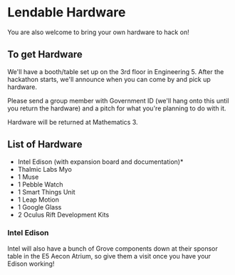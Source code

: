 # Lendable Hardware

You are also welcome to bring your own hardware to hack on!

## To get Hardware
We'll have a booth/table set up on the 3rd floor in Engineering 5. After the hackathon starts, we'll announce when you can come by and pick up hardware.

Please send a group member with Government ID (we'll hang onto this until you return the hardware) and a pitch for what you're planning to do with it.

Hardware will be returned at Mathematics 3.

## List of Hardware
* Intel Edison (with expansion board and documentation)*
* Thalmic Labs Myo
* 1 Muse
* 1 Pebble Watch
* 1 Smart Things Unit
* 1 Leap Motion
* 1 Google Glass
* 2 Oculus Rift Development Kits

### Intel Edison
Intel will also have a bunch of Grove components down at their sponsor table in the E5 Aecon Atrium, so give them a visit once you have your Edison working!
